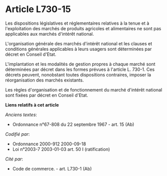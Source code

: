 # Article L730-15

Les dispositions législatives et réglementaires relatives à la tenue et à l'exploitation des marchés de produits agricoles et
alimentaires ne sont pas applicables aux marchés d'intérêt national.

L'organisation générale des marchés d'intérêt national et les clauses et conditions générales applicables à leurs usagers
sont déterminées par décret en Conseil d'Etat.

L'implantation et les modalités de gestion propres à chaque marché sont déterminées par décret dans les formes prévues à
l'article L. 730-1. Ces décrets peuvent, nonobstant toutes dispositions contraires, imposer la réorganisation des marchés
existants.

Les règles d'organisation et de fonctionnement du marché d'intérêt national sont fixées par décret en Conseil d'Etat.

**Liens relatifs à cet article**

_Anciens textes_:

  - Ordonnance n°67-808 du 22 septembre 1967 - art. 15 (Ab)

_Codifié par_:

  - Ordonnance 2000-912 2000-09-18
  - Loi n°2003-7 2003-01-03 art. 50 I (ratification)

_Cité par_:

  - Code de commerce. - art. L730-1 (Ab)
